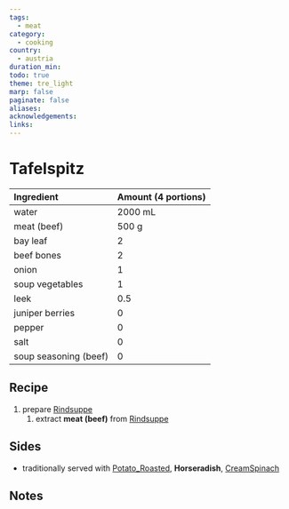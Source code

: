 ```yaml
---
tags:
  - meat
category:
  - cooking
country:
  - austria
duration_min: 
todo: true
theme: tre_light
marp: false
paginate: false
aliases: 
acknowledgements: 
links:
---
```


# Tafelspitz


|Ingredient|Amount (4 portions)|
| :- | :- |
|water|2000 mL|
|meat (beef)|500 g|
|bay leaf|2|
|beef bones|2|
|onion|1|
|soup vegetables|1|
|leek|0.5|
|juniper berries|0|
|pepper|0|
|salt|0|
|soup seasoning (beef)|0|


## Recipe
1. prepare [Rindsuppe](Soup_Beef.md)
	1. extract **meat (beef)** from [Rindsuppe](Soup_Beef.md)

## Sides
*  traditionally served with [Potato_Roasted](Potato_Roasted.md), **Horseradish**, [CreamSpinach](CreamSpinach.md)

## Notes


